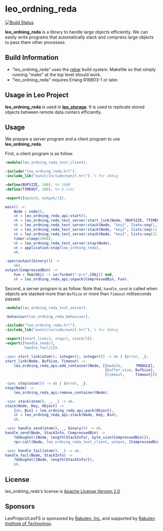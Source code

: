 leo_ordning_reda
================

[![Build Status](https://travis-ci.org/leo-project/leo_ordning_reda.svg?branch=develop)](https://travis-ci.org/leo-project/leo_ordning_reda)

**leo_ordning_reda** is a library to handle large objects efficiently.
We can easily write programs that automatically stack and compress large objects to pass them other processes.

## Build Information

* "leo_ordning_reda" uses the [rebar](https://github.com/rebar/rebar) build system. Makefile so that simply running "make" at the top level should work.
* "leo_ordning_reda" requires Erlang R16B03-1 or later.


## Usage in Leo Project

**leo_ordning_reda** is used in [**leo_storage**](https://github.com/leo-project/leo_storage).
It is used to replicate stored objects between remote data centers efficiently.

## Usage

We prepare a server program and a client program to use **leo_ordning_reda**.

First, a client program is as follow.

```erlang
-module(leo_ordning_reda_test_client).

-include("leo_ordning_reda.hrl").
-include_lib("eunit/include/eunit.hrl"). % for debug

-define(BUFSIZE, 100). %% 100B
-define(TIMEOUT, 100). %% 0.1sec

-export([main/0, output/1]).

main() ->
    Node = node(),
    ok = leo_ordning_reda_api:start(),
    ok = leo_ordning_reda_test_server:start_link(Node, ?BUFSIZE, ?TIMEOUT),
    ok = leo_ordning_reda_test_server:stack(Node, "key1", lists:seq(1,10)),
    ok = leo_ordning_reda_test_server:stack(Node, "key2", lists:seq(11,20)),
    ok = leo_ordning_reda_test_server:stack(Node, "key3", lists:seq(21,30)),
    timer:sleep(2000),
    ok = leo_ordning_reda_test_server:stop(Node),
    ok = application:stop(leo_ordning_reda),
    ok.

-spec(output(binary()) ->
    ok).
output(CompressedBin) ->
    Fun = fun(Obj) -> io:format("~p~n",[Obj]) end,
    ok = leo_ordning_reda_api:unpack(CompressedBin, Fun).
```

Second, a server program is as follow.
Note that, `handle_send` is called when objects are stacked more than `BufSize` or more than `Timeout` milliseconds passed.


```erlang
-module(leo_ordning_reda_test_server).

-behaviour(leo_ordning_reda_behaviour).

-include("leo_ordning_reda.hrl").
-include_lib("eunit/include/eunit.hrl"). % for debug

-export([start_link/3, stop/1, stack/3]).
-export([handle_send/3,
         handle_fail/2]).

-spec start_link(atom(), integer(), integer()) -> ok | {error, _}.
start_link(Node, BufSize, Timeout) ->
    leo_ordning_reda_api:add_container(Node, [{module,      ?MODULE},
                                              {buffer_size, BufSize},
                                              {timeout,     Timeout}]).

-spec stop(atom()) -> ok | {error, _}.
stop(Node) ->
    leo_ordning_reda_api:remove_container(Node).

-spec stack(atom(), _, _) -> ok.
stack(Node, Key, Object) ->
    {ok, Bin} = leo_ordning_reda_api:pack(Object),
    ok = leo_ordning_reda_api:stack(Node, Key, Bin),
    ok.

-spec handle_send(atom(), _, binary()) -> ok.
handle_send(Node, StackInfo, CompressedBin) ->
    ?debugVal({Node, length(StackInfo), byte_size(CompressedBin)}),
    rpc:call(Node, leo_ordning_reda_test_client, output, [CompressedBin]).

-spec handle_fail(atom(), _) -> ok.
handle_fail(Node, StackInfo) ->
    ?debugVal({Node, length(StackInfo)}),
    ok.
```

## License

leo_ordning_reda's license is [Apache License Version 2.0](http://www.apache.org/licenses/LICENSE-2.0.html)

## Sponsors

LeoProject/LeoFS is sponsored by [Rakuten, Inc.](http://global.rakuten.com/corp/) and supported by [Rakuten Institute of Technology](http://rit.rakuten.co.jp/).